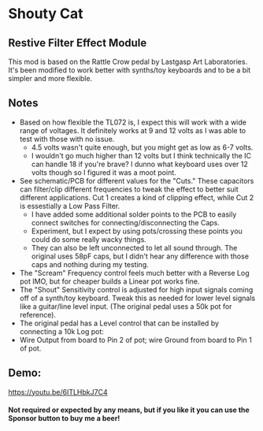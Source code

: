 # Shouty Cat
## Restive Filter Effect Module
This mod is based on the Rattle Crow pedal by Lastgasp Art Laboratories. It's been modified to work better with synths/toy keyboards and to be a bit simpler and more flexible.

## Notes
* Based on how flexible the TL072 is, I expect this will work with a wide range of voltages. It definitely works at 9 and 12 volts as I was able to test with those with no issue. 
  * 4.5 volts wasn't quite enough, but you might get as low as 6-7 volts. 
  * I wouldn't go much higher than 12 volts but I think technically the IC can handle 18 if you're brave? I dunno what keyboard uses over 12 volts though so I figured it was a moot point.
* See schematic/PCB for different values for the "Cuts." These capacitors can filter/clip different frequencies to tweak the effect to better suit different applications. Cut 1 creates a kind of clipping effect, while Cut 2 is essestially a Low Pass Filter.
  * I have added some additional solder points to the PCB to easily connect switches for connecting/disconnecting the Caps.
  * Experiment, but I expect by using pots/crossing these points you could do some really wacky things.
  * They can also be left unconnected to let all sound through. The original uses 58pF caps, but I didn't hear any difference with those caps and nothing during my testing.
*  The "Scream" Frequency control feels much better with a Reverse Log pot IMO, but for cheaper builds a Linear pot works fine.
*  The "Shout" Sensitivity control is adjusted for high input signals coming off of a synth/toy keyboard. Tweak this as needed for lower level signals like a guitar/line level input. (The original pedal uses a 50k pot for reference).
*  The original pedal has a Level control that can be installed by connecting a 10k Log pot: 
  *  Wire Output from board to Pin 2 of pot; wire Ground from board to Pin 1 of pot.

## Demo:
https://youtu.be/6ITLHbkJ7C4
   
#### Not required or expected by any means, but if you like it you can use the Sponsor button to buy me a beer!
